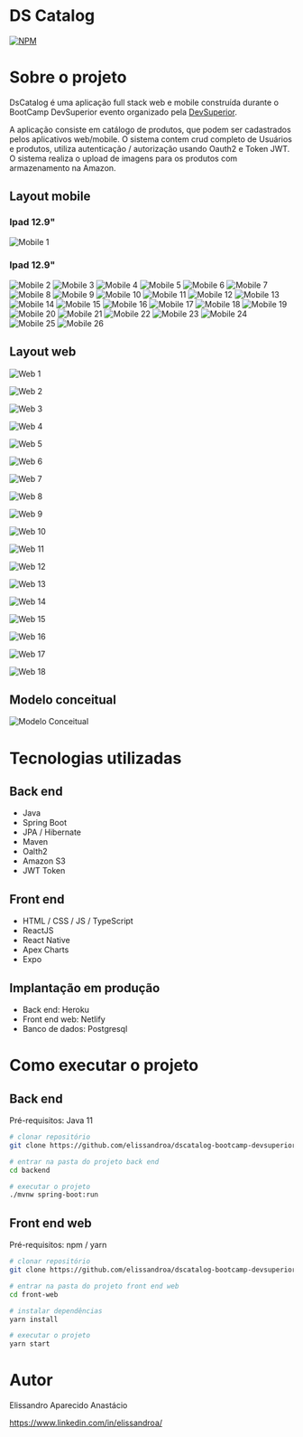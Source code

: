 # DS Catalog
[![NPM](https://img.shields.io/npm/l/react)](https://github.com/elissandroa/dscatalog-bootcamp-devsuperior/blob/main/LICENSE) 

# Sobre o projeto


DsCatalog é uma aplicação full stack web e mobile construída durante o BootCamp DevSuperior evento organizado pela [DevSuperior](https://devsuperior.com "Site da DevSuperior").

A aplicação consiste em catálogo de produtos, que podem ser cadastrados pelos aplicativos web/mobile. O sistema contem crud completo de Usuários e produtos, utiliza autenticação / autorização
usando Oauth2 e Token JWT. O sistema realiza o upload de imagens para os produtos com armazenamento na Amazon.

## Layout mobile
### Ipad 12.9"
![Mobile 1](https://github.com/elissandroa/assets/blob/main/assets/dscatalog/iPad%20Pro%2012.9_%20-%20CADASTRO%20DO%20PRODUTO%20(1).png) 
### Ipad 12.9"
![Mobile 2](https://github.com/elissandroa/assets/blob/main/assets/dscatalog/iPad%20Pro%2012.9_%20-%20CADASTRO%20DO%20PRODUTO.png)
![Mobile 3](https://github.com/elissandroa/assets/blob/main/assets/dscatalog/iPad%20Pro%2012.9_%20-%20CAT%C3%81LOGO.png) ![Mobile 4](https://github.com/elissandroa/assets/blob/main/assets/dscatalog/iPad%20Pro%2012.9_%20-%20CRUD%20DO%20PRODUTO.png)
![Mobile 5](https://github.com/elissandroa/assets/blob/main/assets/dscatalog/iPad%20Pro%2012.9_%20-%20DETALHE%20DO%20PRODUTO%202.png) ![Mobile 6](https://github.com/elissandroa/assets/blob/main/assets/dscatalog/iPad%20Pro%2012.9_%20-%20HOME.png)
![Mobile 7](https://github.com/elissandroa/assets/blob/main/assets/dscatalog/iPad%20Pro%2012.9_%20-%20LOGIN.png) ![Mobile 8](https://github.com/elissandroa/assets/blob/main/assets/dscatalog/iPhone%208%20Plus%20-%20CADASTRO%20DO%20PRODUTO%20(1).png)
![Mobile 9](https://github.com/elissandroa/assets/blob/main/assets/dscatalog/iPhone%208%20Plus%20-%20CADASTRO%20DO%20PRODUTO%20(3).png) ![Mobile 10](https://github.com/elissandroa/assets/blob/main/assets/dscatalog/iPhone%208%20Plus%20-%20CADASTRO%20DO%20PRODUTO%20(4).png)
![Mobile 11](https://github.com/elissandroa/assets/blob/main/assets/dscatalog/iPhone%208%20Plus%20-%20CADASTRO%20DO%20PRODUTO%20(5).png) ![Mobile 12](https://github.com/elissandroa/assets/blob/main/assets/dscatalog/iPhone%208%20Plus%20-%20CADASTRO%20DO%20PRODUTO.png)
![Mobile 13](https://github.com/elissandroa/assets/blob/main/assets/dscatalog/iPhone%208%20Plus%20-%20CAT%C3%81LOGO%20(1).png) ![Mobile 14](https://github.com/elissandroa/assets/blob/main/assets/dscatalog/iPhone%208%20Plus%20-%20CAT%C3%81LOGO.png)
![Mobile 15](https://github.com/elissandroa/assets/blob/main/assets/dscatalog/iPhone%208%20Plus%20-%20CRUD%20CATEGORIAS.png) ![Mobile 16](https://github.com/elissandroa/assets/blob/main/assets/dscatalog/iPhone%208%20Plus%20-%20CRUD%20PRODUTO%20(1).png)
![Mobile 17](https://github.com/elissandroa/assets/blob/main/assets/dscatalog/iPhone%208%20Plus%20-%20CRUD%20PRODUTO.png) ![Mobile 18](https://github.com/elissandroa/assets/blob/main/assets/dscatalog/iPhone%208%20Plus%20-%20CRUD%20PRODUTOS.png)
![Mobile 19](https://github.com/elissandroa/assets/blob/main/assets/dscatalog/iPhone%208%20Plus%20-%20CRUD%20USU%C3%81RIOS.png) ![Mobile 20](https://github.com/elissandroa/assets/blob/main/assets/dscatalog/iPhone%208%20Plus%20-%20DETALHE%20DO%20PRODUTO%20(1).png)
![Mobile 21](https://github.com/elissandroa/assets/blob/main/assets/dscatalog/iPhone%208%20Plus%20-%20DETALHE%20DO%20PRODUTO.png) ![Mobile 22](https://github.com/elissandroa/assets/blob/main/assets/dscatalog/iPhone%208%20Plus%20-%20HOME%20(2).png)
![Mobile 23](https://github.com/elissandroa/assets/blob/main/assets/dscatalog/iPhone%208%20Plus%20-%20HOME%20(3).png) ![Mobile 24](https://github.com/elissandroa/assets/blob/main/assets/dscatalog/iPhone%208%20Plus%20-%20HOME%20MENU.png)
![Mobile 25](https://github.com/elissandroa/assets/blob/main/assets/dscatalog/iPhone%208%20Plus%20-%20LOGIN%20(1).png) ![Mobile 26](https://github.com/elissandroa/assets/blob/main/assets/dscatalog/iPhone%208%20Plus%20-%20LOGIN.png)



## Layout web
![Web 1](https://github.com/elissandroa/assets/blob/main/assets/dscatalog/login-1-web-dscatalog.png)

![Web 2](https://github.com/elissandroa/assets/blob/main/assets/dscatalog/login-2-web-dscatalog.png)

![Web 3](https://github.com/elissandroa/assets/blob/main/assets/dscatalog/login-3-web-dscatalog.png)

![Web 4](https://github.com/elissandroa/assets/blob/main/assets/dscatalog/login-4-cadastro-web-dscatalog.png)

![Web 5](https://github.com/elissandroa/assets/blob/main/assets/dscatalog/login-5-web-cadastro-dscatalog.png)

![Web 6](https://github.com/elissandroa/assets/blob/main/assets/dscatalog/cadastro-do-produto-dscatalog.png)

![Web 7](https://github.com/elissandroa/assets/blob/main/assets/dscatalog/cadastro-do-produto2-dscatalog.png)

![Web 8](https://github.com/elissandroa/assets/blob/main/assets/dscatalog/cadastro-do-usuario-dscatalog.png)

![Web 9](https://github.com/elissandroa/assets/blob/main/assets/dscatalog/crud-categorias-2-dscatalog.png)

![Web 10](https://github.com/elissandroa/assets/blob/main/assets/dscatalog/crud-categorias-dscatalog.png)

![Web 11](https://github.com/elissandroa/assets/blob/main/assets/dscatalog/crud-do-produto-dscatalog.png)

![Web 12](https://github.com/elissandroa/assets/blob/main/assets/dscatalog/crud-produtos-dscatalog.png)

![Web 13](https://github.com/elissandroa/assets/blob/main/assets/dscatalog/crud-usuario-3-dscatalog.png)

![Web 14](https://github.com/elissandroa/assets/blob/main/assets/dscatalog/crud-usuarios-1-dscatalog.png)

![Web 15](https://github.com/elissandroa/assets/blob/main/assets/dscatalog/detalhe-produto-web-dscatalog.png)

![Web 16](https://github.com/elissandroa/assets/blob/main/assets/dscatalog/home-dscatalog-web.png)

![Web 17](https://github.com/elissandroa/assets/blob/main/assets/dscatalog/detalhe-produto-web-dscatalog.png)

![Web 18](https://github.com/elissandroa/assets/blob/main/assets/dscatalog/home-dscatalog-web.png)

## Modelo conceitual
![Modelo Conceitual](https://github.com/elissandroa/assets/blob/main/assets/dscatalog/modelo-conceitual-dscatalog.png)

# Tecnologias utilizadas
## Back end
- Java
- Spring Boot
- JPA / Hibernate
- Maven
- Oalth2
- Amazon S3
- JWT Token
## Front end
- HTML / CSS / JS / TypeScript
- ReactJS
- React Native
- Apex Charts
- Expo
## Implantação em produção
- Back end: Heroku
- Front end web: Netlify
- Banco de dados: Postgresql

# Como executar o projeto

## Back end
Pré-requisitos: Java 11

```bash
# clonar repositório
git clone https://github.com/elissandroa/dscatalog-bootcamp-devsuperior.git

# entrar na pasta do projeto back end
cd backend

# executar o projeto
./mvnw spring-boot:run
```

## Front end web
Pré-requisitos: npm / yarn

```bash
# clonar repositório
git clone https://github.com/elissandroa/dscatalog-bootcamp-devsuperior.git

# entrar na pasta do projeto front end web
cd front-web

# instalar dependências
yarn install

# executar o projeto
yarn start
```

# Autor

Elissandro Aparecido Anastácio

https://www.linkedin.com/in/elissandroa/

